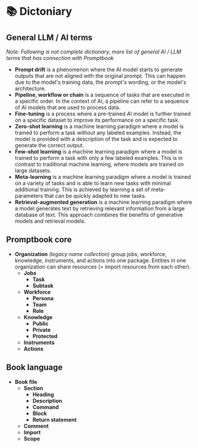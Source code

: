 # 📚 Dictoniary

## General LLM / AI terms

*Note: Following is not complete dictionary, more list of general AI / LLM terms that has connection with Promptbook*


-   **Prompt drift** is a phenomenon where the AI model starts to generate outputs that are not aligned with the original prompt. This can happen due to the model's training data, the prompt's wording, or the model's architecture.
-   **Pipeline, workflow or chain** is a sequence of tasks that are executed in a specific order. In the context of AI, a pipeline can refer to a sequence of AI models that are used to process data.
-   **Fine-tuning** is a process where a pre-trained AI model is further trained on a specific dataset to improve its performance on a specific task.
-   **Zero-shot learning** is a machine learning paradigm where a model is trained to perform a task without any labeled examples. Instead, the model is provided with a description of the task and is expected to generate the correct output.
-   **Few-shot learning** is a machine learning paradigm where a model is trained to perform a task with only a few labeled examples. This is in contrast to traditional machine learning, where models are trained on large datasets.
-   **Meta-learning** is a machine learning paradigm where a model is trained on a variety of tasks and is able to learn new tasks with minimal additional training. This is achieved by learning a set of meta-parameters that can be quickly adapted to new tasks.
-  **Retrieval-augmented generation** is a machine learning paradigm where a model generates text by retrieving relevant information from a large database of text. This approach combines the benefits of generative models and retrieval models.

<!-- <- TODO: Better -->


## Promptbook core

- **Organization** *(legacy name collection)* group jobs, workforce, knowledge, instruments, and actions into one package. Entities in one organization can share resources (= import resources from each other).
    - **Jobs** 
        - **Task**
        - **Subtask**
    - **Workforce** 
        - **Persona**
        - **Team**
        - **Role**
    - **Knowledge**
        - **Public**
        - **Private**
        - **Protected**
    - **Instruments**
    - **Actions**

## Book language

- **Book file**
    - **Section**  
        - **Heading** 
        - **Description** 
        - **Command**
        - **Block** 
        - **Return statement**
    - **Comment**
    - **Import** 
    - **Scope**

